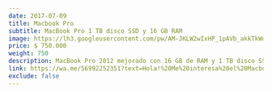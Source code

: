 ```yaml
---
date: 2017-07-09
title: Macbook Pro
subtitle: MacBook Pro 1 TB disco SSD y 16 GB RAM
image: https://lh3.googleusercontent.com/pw/AM-JKLW2wIxHP_1pAVb_akkTkWdAarLws2ilmvFCFxcNfb8Y7bzuAsC3XgKc8ayL3H1g5TSAtuV3kAbCSECbN5R8onf7Pat5-tYkcb94qEOuVyLiextSXlNATrj3bXVvC5lRz_K_juDfceB-UHo-v_n0sBwKug=w466-h621-no?authuser=0
price: $ 750.000
weight: 750
description: MacBook Pro 2012 mejorado con 16 GB de RAM y 1 TB disco SSD, precio conversable
link: https://wa.me/56992252351?text=Hola!%20Me%20interesa%20el%20Macbook%20Pro.%20Cuentame%20mas%20sobre%20...
exclude: false
---
```

